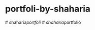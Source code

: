 # portfoli-by-shaharia
#   s h a h a r i a _ p o r t f o l i  
 #   s h a h a r i a _ p o r t f o l i o  
 